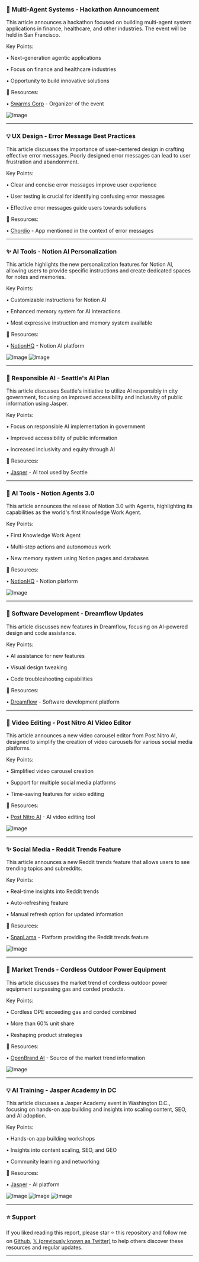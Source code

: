 ### 🚀 Multi-Agent Systems - Hackathon Announcement

This article announces a hackathon focused on building multi-agent system applications in finance, healthcare, and other industries.  The event will be held in San Francisco.


Key Points:

• Next-generation agentic applications

• Focus on finance and healthcare industries

• Opportunity to build innovative solutions


🔗 Resources:

• [Swarms Corp](https://x.com/swarms_corp) - Organizer of the event

![Image](https://pbs.twimg.com/media/G1PML2lbQAAVSvI?format=jpg&name=small)

---
### 💡 UX Design - Error Message Best Practices

This article discusses the importance of user-centered design in crafting effective error messages. Poorly designed error messages can lead to user frustration and abandonment.


Key Points:

• Clear and concise error messages improve user experience

• User testing is crucial for identifying confusing error messages

• Effective error messages guide users towards solutions


🔗 Resources:

• [Chordio](https://x.com/chordioapp) -  App mentioned in the context of error messages

---
### ✨ AI Tools - Notion AI Personalization

This article highlights the new personalization features for Notion AI, allowing users to provide specific instructions and create dedicated spaces for notes and memories.


Key Points:

• Customizable instructions for Notion AI

• Enhanced memory system for AI interactions

• Most expressive instruction and memory system available


🔗 Resources:

• [NotionHQ](https://x.com/NotionHQ) -  Notion AI platform

![Image](https://pbs.twimg.com/media/G1J5TqubYAA2yFP?format=jpg&name=small)
![Image](https://pbs.twimg.com/media/G0BHg0nWYAAPAsK?format=jpg&name=240x240)

---
### 🤖 Responsible AI - Seattle's AI Plan

This article discusses Seattle's initiative to utilize AI responsibly in city government, focusing on improved accessibility and inclusivity of public information using Jasper.


Key Points:

•  Focus on responsible AI implementation in government

•  Improved accessibility of public information

•  Increased inclusivity and equity through AI


🔗 Resources:

• [Jasper](https://x.com/heyjasperai) - AI tool used by Seattle


---
### 🚀 AI Tools - Notion Agents 3.0

This article announces the release of Notion 3.0 with Agents, highlighting its capabilities as the world's first Knowledge Work Agent.


Key Points:

• First Knowledge Work Agent

• Multi-step actions and autonomous work

• New memory system using Notion pages and databases


🔗 Resources:

• [NotionHQ](https://x.com/NotionHQ) - Notion platform

![Image](https://pbs.twimg.com/amplify_video_thumb/1968761408801357824/img/98hyKGaFvJkBAr3i.jpg)

---
### 🚀 Software Development - Dreamflow Updates

This article discusses new features in Dreamflow, focusing on AI-powered design and code assistance.


Key Points:

• AI assistance for new features

• Visual design tweaking

• Code troubleshooting capabilities


🔗 Resources:

• [Dreamflow](https://x.com/Dreamflow) -  Software development platform

---
### 🚀 Video Editing - Post Nitro AI Video Editor

This article announces a new video carousel editor from Post Nitro AI, designed to simplify the creation of video carousels for various social media platforms.


Key Points:

• Simplified video carousel creation

• Support for multiple social media platforms

• Time-saving features for video editing


🔗 Resources:

• [Post Nitro AI](https://x.com/postnitroai) - AI video editing tool

![Image](https://pbs.twimg.com/amplify_video_thumb/1968670169749680128/img/qHzagAqRjqnPOZ5m.jpg)


---
### ✨ Social Media - Reddit Trends Feature

This article announces a new Reddit trends feature that allows users to see trending topics and subreddits.


Key Points:

• Real-time insights into Reddit trends

• Auto-refreshing feature

• Manual refresh option for updated information


🔗 Resources:

• [SnapLama](https://x.com/snaplama) -  Platform providing the Reddit trends feature

![Image](https://pbs.twimg.com/amplify_video_thumb/1968670313727594496/img/sz_CjJa7hybEMxky.jpg)

---
### 🤖 Market Trends - Cordless Outdoor Power Equipment

This article discusses the market trend of cordless outdoor power equipment surpassing gas and corded products.


Key Points:

• Cordless OPE exceeding gas and corded combined

• More than 60% unit share

• Reshaping product strategies


🔗 Resources:

• [OpenBrand AI](https://x.com/OpenBrandAI) - Source of the market trend information

![Image](https://pbs.twimg.com/ext_tw_video_thumb/1968646244210794496/pu/img/rv6HoRP6wIuz0wbc.jpg)

---
### 💡 AI Training - Jasper Academy in DC

This article discusses a Jasper Academy event in Washington D.C., focusing on hands-on app building and insights into scaling content, SEO, and AI adoption.


Key Points:

• Hands-on app building workshops

• Insights into content scaling, SEO, and GEO

• Community learning and networking


🔗 Resources:

• [Jasper](https://x.com/heyjasperai) - AI platform


![Image](https://pbs.twimg.com/media/G1EmtY7XAAAuxs3?format=jpg&name=small)
![Image](https://pbs.twimg.com/media/G1EmumBX0AAKmvV?format=jpg&name=360x360)
![Image](https://pbs.twimg.com/media/G1Emv07XQAAfyNu?format=jpg&name=small)


---

### ⭐️ Support

If you liked reading this report, please star ⭐️ this repository and follow me on [Github](https://github.com/Drix10), [𝕏 (previously known as Twitter)](https://x.com/DRIX_10_) to help others discover these resources and regular updates.

---